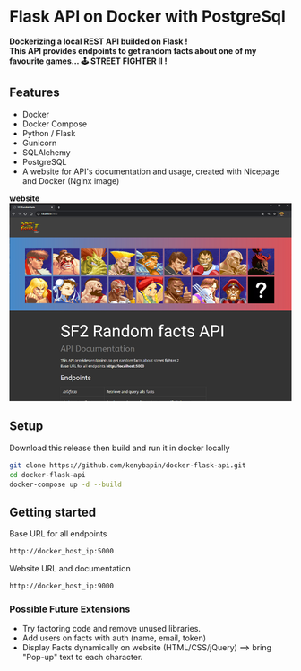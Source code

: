 # Flask API on Docker with PostgreSql 

**Dockerizing a local REST API builded on Flask ! <br>This API provides endpoints to get random facts about one of my favourite games... 🕹️ STREET FIGHTER II !**


## Features
- Docker
- Docker Compose
- Python / Flask
- Gunicorn
- SQLAlchemy
- PostgreSQL
- A website for API's documentation and usage, created with Nicepage and Docker (Nginx image)


**website**<br>
![website](images/website.png)

## Setup

Download this release then build and run it in docker locally
```bash
git clone https://github.com/kenybapin/docker-flask-api.git
cd docker-flask-api
docker-compose up -d --build
```
## Getting started
Base URL for all endpoints
```bash
http://docker_host_ip:5000
```
Website URL and documentation
```bash
http://docker_host_ip:9000
```

### Possible Future Extensions
- Try factoring code and remove unused libraries.
- Add users on facts with auth (name, email, token)
- Display Facts dynamically on website (HTML/CSS/jQuery) ==> bring "Pop-up" text to each character.
